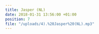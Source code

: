 ```yaml
---
title: Jasper (NL)
date: 2018-01-31 13:56:00 +01:00
position: 7
file: "/uploads/4).%20Jasper%20(NL).mp3"
---
```


